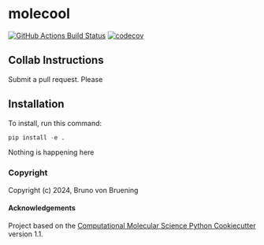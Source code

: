 molecool
==============================
[//]: # (Badges)
[![GitHub Actions Build Status](https://github.com/REPLACE_WITH_OWNER_ACCOUNT/molecool/workflows/CI/badge.svg)](https://github.com/REPLACE_WITH_OWNER_ACCOUNT/molecool/actions?query=workflow%3ACI)
[![codecov](https://codecov.io/gh/REPLACE_WITH_OWNER_ACCOUNT/molecool/branch/main/graph/badge.svg)](https://codecov.io/gh/REPLACE_WITH_OWNER_ACCOUNT/molecool/branch/main)

## Collab Instructions

Submit a pull request.
Please

## Installation

To install, run this command:
```python
pip install -e .
```

Nothing is happening here

### Copyright

Copyright (c) 2024, Bruno von Bruening


#### Acknowledgements
 
Project based on the 
[Computational Molecular Science Python Cookiecutter](https://github.com/molssi/cookiecutter-cms) version 1.1.
